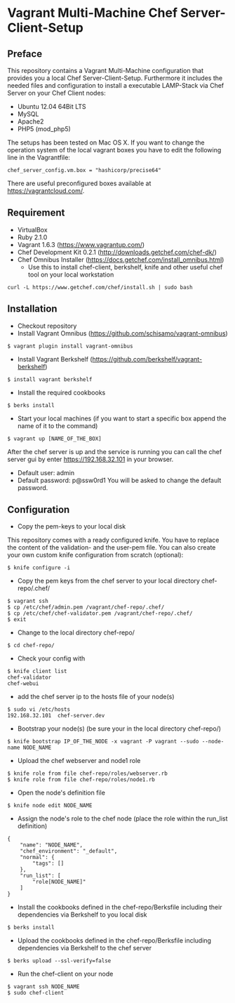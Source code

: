 # Vagrant Multi-Machine Chef Server-Client-Setup

## Preface

This repository contains a Vagrant Multi-Machine configuration that provides you a local Chef Server-Client-Setup.
Furthermore it includes the needed files and configuration to install a executable LAMP-Stack via Chef Server on your Chef Client nodes:
* Ubuntu 12.04 64Bit LTS
* MySQL
* Apache2
* PHP5 (mod_php5)

The setups has been tested on Mac OS X. If you want to change the operation system of the local vagrant boxes you have to edit the following line in the Vagrantfile:
```
chef_server_config.vm.box = "hashicorp/precise64"
```
There are useful preconfigured boxes available at https://vagrantcloud.com/.

## Requirement

* VirtualBox
* Ruby 2.1.0
* Vagrant 1.6.3 (https://www.vagrantup.com/)
* Chef Development Kit 0.2.1 (http://downloads.getchef.com/chef-dk/)
* Chef Omnibus Installer (https://docs.getchef.com/install_omnibus.html)
  * Use this to install chef-client, berkshelf, knife and other useful chef tool on your local workstation
```
curl -L https://www.getchef.com/chef/install.sh | sudo bash
```

## Installation

* Checkout repository
* Install Vagrant Omnibus (https://github.com/schisamo/vagrant-omnibus)
```
$ vagrant plugin install vagrant-omnibus
```
* Install Vagrant Berkshelf (https://github.com/berkshelf/vagrant-berkshelf)
```
$ install vagrant berkshelf
```
* Install the required cookbooks
```
$ berks install
```
* Start your local machines (if you want to start a specific box append the name of it to the command)
```
$ vagrant up [NAME_OF_THE_BOX]
```

After the chef server is up and the service is running you can call the chef server gui by enter https://192.168.32.101 in your browser.
* Default user: admin
* Default password: p@ssw0rd1
You will be asked to change the default password.

## Configuration

* Copy the pem-keys to your local disk

This repository comes with a ready configured knife. You have to replace the content of the validation- and the user-pem file.
You can also create your own custom knife configuration from scratch (optional):
```
$ knife configure -i
```

* Copy the pem keys from the chef server to your local directory chef-repo/.chef/
```
$ vagrant ssh
$ cp /etc/chef/admin.pem /vagrant/chef-repo/.chef/
$ cp /etc/chef/chef-validator.pem /vagrant/chef-repo/.chef/
$ exit
```
* Change to the local directory chef-repo/
```
$ cd chef-repo/
```

* Check your config with
```
$ knife client list
chef-validator
chef-webui
```

* add the chef server ip to the hosts file of your node(s)
```
$ sudo vi /etc/hosts
192.168.32.101  chef-server.dev
```

* Bootstrap your node(s) (be sure your in the local directory chef-repo/)
```
$ knife bootstrap IP_OF_THE_NODE -x vagrant -P vagrant --sudo --node-name NODE_NAME
```

* Upload the chef webserver and node1 role
```
$ knife role from file chef-repo/roles/webserver.rb
$ knife role from file chef-repo/roles/node1.rb
```

* Open the node's definition file
```
$ knife node edit NODE_NAME
```

* Assign the node's role to the chef node (place the role within the run_list definition)
```
{
	"name": "NODE_NAME",
	"chef_environment": "_default",
	"normal": {
		"tags": []
	},
	"run_list": [
		"role[NODE_NAME]"
	]
}
```

* Install the cookbooks defined in the chef-repo/Berksfile including their dependencies via Berkshelf to you local disk
```
$ berks install
```

* Upload the cookbooks defined in the chef-repo/Berksfile including dependencies via Berkshelf to the chef server
```
$ berks upload --ssl-verify=false
```

* Run the chef-client on your node
```
$ vagrant ssh NODE_NAME
$ sudo chef-client
```